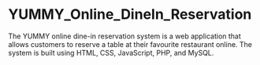 # YUMMY_Online_DineIn_Reservation
The YUMMY online dine-in reservation system is a web application that allows customers to reserve a table at their favourite restaurant online. The system is built using HTML, CSS, JavaScript, PHP, and MySQL.
